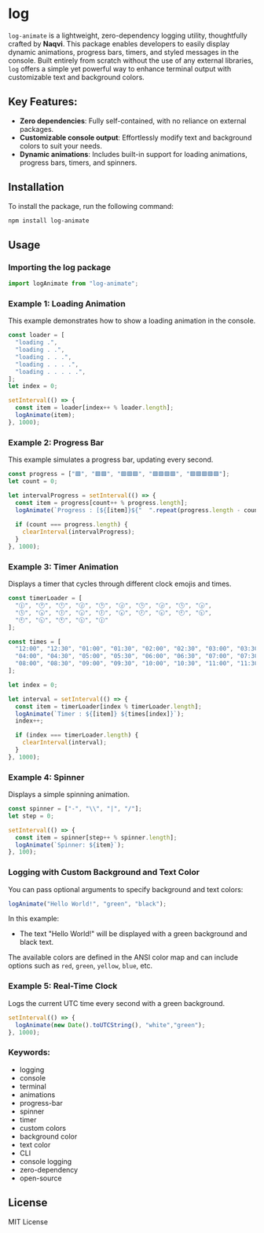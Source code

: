 # log

`log-animate` is a lightweight, zero-dependency logging utility, thoughtfully crafted by **Naqvi**. This package enables developers to easily display dynamic animations, progress bars, timers, and styled messages in the console. Built entirely from scratch without the use of any external libraries, `log` offers a simple yet powerful way to enhance terminal output with customizable text and background colors.

## Key Features:
- **Zero dependencies**: Fully self-contained, with no reliance on external packages.
- **Customizable console output**: Effortlessly modify text and background colors to suit your needs.
- **Dynamic animations**: Includes built-in support for loading animations, progress bars, timers, and spinners.


## Installation

To install the package, run the following command:

```bash
npm install log-animate
```

## Usage

### Importing the log package

```javascript
import logAnimate from "log-animate";
```

### Example 1: Loading Animation

This example demonstrates how to show a loading animation in the console.

```javascript
const loader = [
  "loading .",
  "loading . .",
  "loading . . .",
  "loading . . . .",
  "loading . . . . .",
];
let index = 0;

setInterval(() => {
  const item = loader[index++ % loader.length];
  logAnimate(item);
}, 1000);
```

### Example 2: Progress Bar

This example simulates a progress bar, updating every second.

```javascript
const progress = ["🟩", "🟩🟩", "🟩🟩🟩", "🟩🟩🟩🟩", "🟩🟩🟩🟩🟩"];
let count = 0;

let intervalProgress = setInterval(() => {
  const item = progress[count++ % progress.length];
  logAnimate(`Progress : [${[item]}${"  ".repeat(progress.length - count)}] ${count * 20}%`);
  
  if (count === progress.length) {
    clearInterval(intervalProgress);
  }
}, 1000);
```

### Example 3: Timer Animation

Displays a timer that cycles through different clock emojis and times.

```javascript
const timerLoader = [
  "🕧", "🕐", "🕛", "🕜", "🕑", "🕝", "🕒", "🕞", "🕓", "🕟", 
  "🕔", "🕠", "🕕", "🕡", "🕖", "🕢", "🕗", "🕣", "🕘", "🕤",
  "🕙", "🕥", "🕚", "🕦", "🕧"
];

const times = [
  "12:00", "12:30", "01:00", "01:30", "02:00", "02:30", "03:00", "03:30",
  "04:00", "04:30", "05:00", "05:30", "06:00", "06:30", "07:00", "07:30",
  "08:00", "08:30", "09:00", "09:30", "10:00", "10:30", "11:00", "11:30", "12:00"
];

let index = 0;

let interval = setInterval(() => {
  const item = timerLoader[index % timerLoader.length];
  logAnimate(`Timer : ${[item]} ${times[index]}`);
  index++;

  if (index === timerLoader.length) {
    clearInterval(interval);
  }
}, 1000);
```

### Example 4: Spinner

Displays a simple spinning animation.

```javascript
const spinner = ["-", "\\", "|", "/"];
let step = 0;

setInterval(() => {
  const item = spinner[step++ % spinner.length];
  logAnimate(`Spinner: ${item}`);
}, 100);
```

### Logging with Custom Background and Text Color

You can pass optional arguments to specify background and text colors:

```javascript
logAnimate("Hello World!", "green", "black");
```

In this example:
- The text "Hello World!" will be displayed with a green background and black text.

The available colors are defined in the ANSI color map and can include options such as `red`, `green`, `yellow`, `blue`, etc.

### Example 5: Real-Time Clock

Logs the current UTC time every second with a green background.

```javascript
setInterval(() => {
  logAnimate(new Date().toUTCString(), "white","green");
}, 1000);
```


### Keywords:
- logging
- console
- terminal
- animations
- progress-bar
- spinner
- timer
- custom colors
- background color
- text color
- CLI
- console logging
- zero-dependency
- open-source

## License

MIT License
